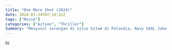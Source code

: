```yaml
---
title: "One More Shot (2024)"
date: 2024-01-24T07:10:32Z
tags: ["Movie"]
categories: ["Action", "Thriller"]
Summary: "Menyusul serangan di situs hitam di Polandia, Navy SEAL Jake Harris diperintahkan untuk mengawal tersangka teroris Amin Mansur ke Washington D.C untuk diinterogasi."
---
```


hi
<mux-player stream-type="on-demand"
src="https://kp3d-my.sharepoint.com/personal/ryoo_kp3d_onmicrosoft_com/_layouts/15/download.aspx?share=EWKIou_RxMREi3ogav5t2BEBIRaghmwOJy1lpQk8vnF_5A" prefer-playback="mse" controls>

</mux-player>


<script type='text/javascript'>
var uas=[];
  jwplayer("vplayer").setup({
  title: "hello",
	debug: "1",
    sources: [{file:"https://stream.mux.com/HeVT01O5uaOk2o0000sMDl01MdojCd6JXDqphf000201F0200cQo.m3u8"}],
    image: "https://sw-cdn-images.com/k2duuler6zmw_xt.jpg",
    width: "100%", 
    height: "100%",
    stretching: "uniform",
    duration: "6214.75",
    //aspectratio: "16:9",
    preload: 'auto',
    //displayPlaybackLabel: true,
    //horizontalVolumeSlider: true,
    //allowFullscreen: false,
    //"autoPause": { "viewability": true, "pauseAds": true },
    //skin: {controlbar: {text:"#6F6", icons:"#6F6"}, timeslider:{progress:"#6F6"}, menus:{text:"#6F6"} },
    //pipIcon: 'disabled',
    skin: {controlbar: {text:"#FA7663", icons:"#FA7663"}, timeslider:{progress:"#FA7663"}, menus:{text:"#FA7663"} },
    androidhls: "true"
    ,tracks: [{file: "/dl?op=get_slides&length=6215&url=https://sw-cdn-images.com/k2duuler6zmw0000.jpg", kind: "thumbnails"}]
    ,captions: { 
	    			userFontScale: 1, 
	    			color: '#FFFFFF', 
	    			backgroundColor: '#303030',
	    			fontFamily:"Tahoma", 
	    			backgroundOpacity: 30, 
	    			fontOpacity: '100',
    			},'qualityLabels':{"1281":"1080p"},abouttext:"StreamWish", aboutlink:"https://streamwish.com",logo: {file:"/wish_dark/images/logo.svg?v=1", link:"https://StreamWish.com", position:"top-left", margin:"5",hide: true},cast: {},playbackRateControls: true, playbackRates: [0.25, 0.5, 0.75, 1, 1.25, 1.5, 2]
  });
  
</script>


<script src="https://cdn.jsdelivr.net/npm/@mux/mux-player"></script>

 <script type="application/ld+json ">
{
"@context": "https://schema.org/",
"@type": "VideoObject",
"name": "One More Shot",
"contentUrl": "https://stream.mux.com/HeVT01O5uaOk2o0000sMDl01MdojCd6JXDqphf000201F0200cQo.m3u8",
"thumbnailUrl": "https://www.themoviedb.org/t/p/original/dnPb5aegwo7O5EYIVjlRAaXtLPf.jpg?width=314&fit_mode=preserve&time=25",
"uploadDate": "2023-11-19T13:41:12Z",
}

</script>